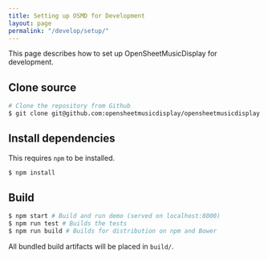 ```yaml
---
title: Setting up OSMD for Development
layout: page
permalink: "/develop/setup/"
---
```


This page describes how to set up OpenSheetMusicDisplay for development.

## Clone source
```sh
# Clone the repository from Github
$ git clone git@github.com:opensheetmusicdisplay/opensheetmusicdisplay.git
```

## Install dependencies
This requires `npm` to be installed.
```sh
$ npm install
```

## Build
```sh
$ npm start # Build and run demo (served on localhost:8000)
$ npm run test # Builds the tests
$ npm run build # Builds for distribution on npm and Bower
```
All bundled build artifacts will be placed in `build/`.
